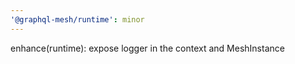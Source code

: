 ```yaml
---
'@graphql-mesh/runtime': minor
---
```


enhance(runtime): expose logger in the context and MeshInstance
